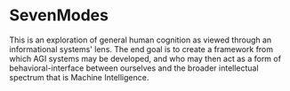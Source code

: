 # SevenModes
This is an exploration of general human cognition as viewed through an informational systems' lens. The end goal is to create a framework from which AGI systems may be developed, and who may then act as a form of behavioral-interface between ourselves and the broader intellectual spectrum that is Machine Intelligence.   
